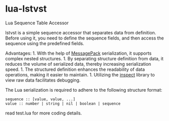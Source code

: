 # lua-lstvst
Lua Sequence Table Accessor


lstvst is a simple sequence accessor that separates data from definition. Before using it, you need to define the sequence fields, and then access the sequence using the predefined fields.

Advantages:
    1. With the help of [MessagePack](https://github.com/markstinson/lua-MessagePack) serialization, it supports complex nested structures.
    1. By separating structure definition from data, it reduces the volume of serialized data, thereby increasing serialization speed.
    1. The structured definition enhances the readability of data operations, making it easier to maintain.
    1. Utilizing the [inspect](https://github.com/kikito/inspect.lua) library to view raw data facilitates debugging.


The Lua serialization is required to adhere to the following structure format: 

```CFG
sequence :: [value, value, ...]
value :: number | string | nil | boolean | sequence
```

read test.lua for more coding details.
